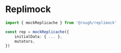 # Replimock

```typescript
import { mockReplicache } from '@rough/replimock'

const rep = mockReplicache({
    initialData: { ... },
    mutators,
})
```
